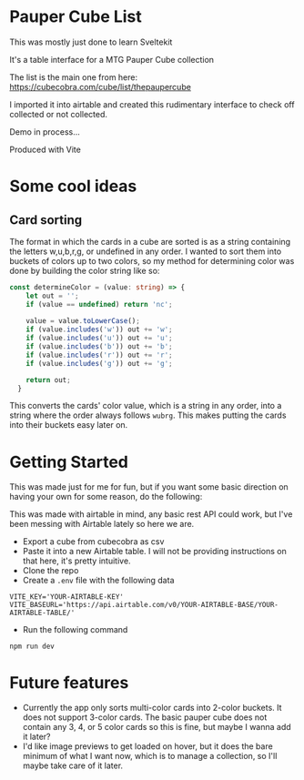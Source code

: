 # Pauper Cube List

This was mostly just done to learn Sveltekit

It's a table interface for a MTG Pauper Cube collection

The list is the main one from here: https://cubecobra.com/cube/list/thepaupercube

I imported it into airtable and created this rudimentary interface to check off collected or not collected.

Demo in process...

Produced with Vite

# Some cool ideas

## Card sorting

The format in which the cards in a cube are sorted is as a string containing the letters w,u,b,r,g, or undefined in any order. I wanted to sort them into buckets of colors up to two colors, so my method for determining color was done by building the color string like so:

```ts
const determineColor = (value: string) => {
    let out = '';
    if (value == undefined) return 'nc';
    
    value = value.toLowerCase();
    if (value.includes('w')) out += 'w';
    if (value.includes('u')) out += 'u';
    if (value.includes('b')) out += 'b';
    if (value.includes('r')) out += 'r';
    if (value.includes('g')) out += 'g';

    return out;
  }
```

This converts the cards' color value, which is a string in any order, into a string where the order always follows `wubrg`. This makes putting the cards into their buckets easy later on.

# Getting Started

This was made just for me for fun, but if you want some basic direction on having your own for some reason, do the following:

This was made with airtable in mind, any basic rest API could work, but I've been messing with Airtable lately so here we are.

- Export a cube from cubecobra as csv
- Paste it into a new Airtable table. I will not be providing instructions on that here, it's pretty intuitive.
- Clone the repo
- Create a `.env` file with the following data
```
VITE_KEY='YOUR-AIRTABLE-KEY'
VITE_BASEURL='https://api.airtable.com/v0/YOUR-AIRTABLE-BASE/YOUR-AIRTABLE-TABLE/'
```
- Run the following command
```
npm run dev
```

# Future features

- Currently the app only sorts multi-color cards into 2-color buckets. It does not support 3-color cards. The basic pauper cube does not contain any 3, 4, or 5 color cards so this is fine, but maybe I wanna add it later?
- I'd like image previews to get loaded on hover, but it does the bare minimum of what I want now, which is to manage a collection, so I'll maybe take care of it later.

